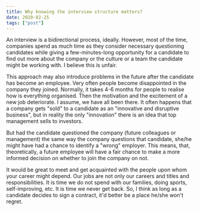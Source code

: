 ```yaml
---
title: Why knowing the interview structure matters?
date: 2020-02-25
tags: ["post"]
---
```

An interview is a bidirectional process, ideally. However, most of the time, companies spend as much time as they consider necessary questioning candidates while giving a few-minutes-long opportunity for a candidate to find out more about the company or the culture or a team the candidate might be working with. I believe this is unfair.
<!--///-->
This approach may also introduce problems in the future after the candidate has become an employee. Very often people become disappointed in the company they joined. Normally, it takes 4-6 months for people to realise how is everything organised. Then the motivation and the excitement of a new job deteriorate. I assume, we have all been there. It often happens that a company gets "sold" to a candidate as an "innovative and disruptive business", but in reality the only "innovation" there is an idea that top management sells to investors.

But had the candidate questioned the company (future colleagues or management) the same way the company questions that candidate, she/he might have had a chance to identify a "wrong" employer. This means, that, theoretically, a future employee will have a fair chance to make a more informed decision on whether to join the company on not.

It would be great to meet and get acquainted with the people upon whom your career might depend. Our jobs are not only our careers and titles and responsibilities. It is time we do not spend with our families, doing sports, self-improving, etc. It is time we never get back. So, I think as long as a candidate decides to sign a contract, it'd better be a place he/she won't regret.